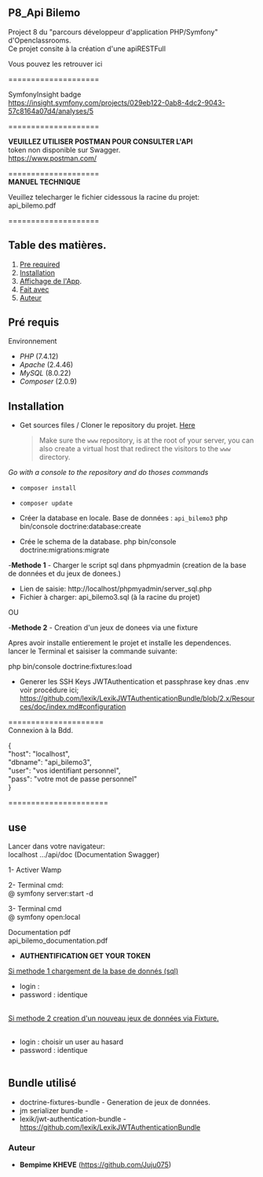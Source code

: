 ## P8_Api Bilemo

Project 8 du "parcours développeur d'application PHP/Symfony" d'Openclassrooms.<br/>
Ce projet consite à la création d'une apiRESTFull

Vous pouvez les retrouver ici<br/>

====================

SymfonyInsight badge<br/>
https://insight.symfony.com/projects/029eb122-0ab8-4dc2-9043-57c8164a07d4/analyses/5

====================

<b>VEUILLEZ UTILISER POSTMAN POUR CONSULTER L'API</b><br/>
token non disponible sur Swagger.<br/>
https://www.postman.com/

====================<br/>
<b>MANUEL TECHNIQUE</b>

Veuillez telecharger le fichier cidessous la racine du projet:<br/>
api_bilemo.pdf

====================

## Table des matières.

1. [Pre required](#Pré-requis)
2. [Installation](#Instalation)
3. [Affichage de l'App](#use).
4. [Fait avec](#Fait-avec)
5. [Auteur](#Auteur)

## Pré requis

Environnement

- _PHP_ (7.4.12)
- _Apache_ (2.4.46)
- _MySQL_ (8.0.22)
- _Composer_ (2.0.9)

## Installation

- Get sources files / Cloner le repository du projet. [Here](https://github.com/Juju075/api-bilemo3)
  > Make sure the `www` repository, is at the root of your server, you can also create a virtual host that redirect the visitors to the `www` directory.

_Go with a console to the repository and do thoses commands_

- `composer install`
- `composer update`

- Créer la database en locale.
  Base de données : `api_bilemo3`
  php bin/console doctrine:database:create
- Crée le schema de la database.
  php bin/console doctrine:migrations:migrate

-<b>Methode 1</b> - Charger le script sql dans phpmyadmin (creation de la base de données et du jeux de donees.)

- Lien de saisie: http://localhost/phpmyadmin/server_sql.php
- Fichier à charger: api_bilemo3.sql (à la racine du projet)

OU

-<b>Methode 2</b> - Creation d'un jeux de donees via une fixture<br/>

Apres avoir installe entierement le projet et installe les dependences.<br/>
lancer le Terminal et saisiser la commande suivante:<br/>

php bin/console doctrine:fixtures:load<br/>

- Generer les SSH Keys JWTAuthentication et passphrase key dnas .env<br/>
  voir procédure ici;<br/>
  https://github.com/lexik/LexikJWTAuthenticationBundle/blob/2.x/Resources/doc/index.md#configuration

=====================<br/>
Connexion à la Bdd.<br/>

{<br/>
"host": "localhost",<br/>
"dbname": "api_bilemo3",<br/>
"user": "vos identifiant personnel",<br/>
"pass": "votre mot de passe personnel"<br/>
}<br/>

======================

## use

Lancer dans votre navigateur:<br/>
localhost .../api/doc (Documentation Swagger)<br/>

1- Activer Wamp<br/>

2- Terminal cmd:<br/>
@ symfony server:start -d<br/>

3- Terminal cmd<br/>
@ symfony open:local<br/>

Documentation pdf<br/>
api_bilemo_documentation.pdf<br/>

- <b>AUTHENTIFICATION GET YOUR TOKEN</b> <br/>

<u>Si methode 1 chargement de la base de donnés (sql)</u>

- login :<br/>
- password : identique<br/><br/>

<u>Si methode 2 creation d'un nouveau jeux de données via Fixture.</u><br/><br/>

- login : choisir un user au hasard<br/>
- password : identique<br/><br/>

## Bundle utilisé

- doctrine-fixtures-bundle - Generation de jeux de données.<br/>
- jm serializer bundle -<br/>
- lexik/jwt-authentication-bundle - https://github.com/lexik/LexikJWTAuthenticationBundle

### Auteur

- **Bempime KHEVE** (https://github.com/Juju075)
